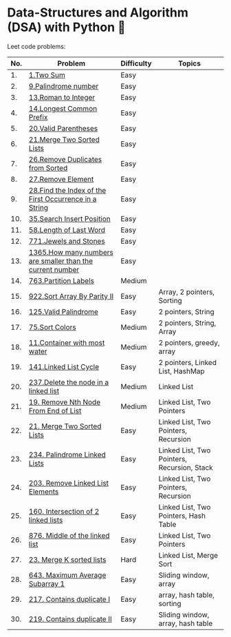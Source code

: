# Data-Structures and Algorithm (DSA) with Python 🐍

Leet code problems:

| No. | Problem                                                                                                                                                                                               | Difficulty | Topics                                      |
| --- | ----------------------------------------------------------------------------------------------------------------------------------------------------------------------------------------------------- | ---------- | ------------------------------------------- |
| 1.  | [1.Two Sum](https://github.com/AnushaDeviR/dsaWithPython/blob/main/leetcode-data-structures/data-structures-1/twoSum.py)                                                                              | Easy       |
| 2.  | [9.Palindrome number](https://github.com/AnushaDeviR/dsaWithPython/blob/main/leetcode-data-structures/data-structures-1/palindromeNumber.py)                                                          | Easy       |
| 3.  | [13.Roman to Integer](https://github.com/AnushaDeviR/dsaWithPython/blob/main/leetcode-data-structures/data-structures-1/romanToInteger.py)                                                            | Easy       |
| 4.  | [14.Longest Common Prefix](https://github.com/AnushaDeviR/dsaWithPython/blob/main/leetcode-data-structures/data-structures-1/longestCommonPrefix.py)                                                  | Easy       |
| 5.  | [20.Valid Parentheses](https://github.com/AnushaDeviR/dsaWithPython/blob/main/leetcode-data-structures/data-structures-1/validParentheses.py)                                                         | Easy       |
| 6.  | [21.Merge Two Sorted Lists](https://github.com/AnushaDeviR/dsaWithPython/blob/main/leetcode-data-structures/data-structures-1/mergeTwoSortedLists.py)                                                 | Easy       |
| 7.  | [26.Remove Duplicates from Sorted](https://github.com/AnushaDeviR/dsaWithPython/blob/main/leetcode-data-structures/data-structures-1/removeDuplicatesFromSortedArray.py)                              | Easy       |
| 8.  | [27.Remove Element](https://github.com/AnushaDeviR/dsaWithPython/blob/main/leetcode-data-structures/data-structures-1/removeElement.py)                                                               | Easy       |
| 9.  | [28.Find the Index of the First Occurrence in a String](https://github.com/AnushaDeviR/dsaWithPython/blob/main/leetcode-data-structures/data-structures-1/indexOfFirstOccuranceInString.py)           | Easy       |
| 10. | [35.Search Insert Position](https://github.com/AnushaDeviR/dsaWithPython/blob/main/leetcode-data-structures/data-structures-1/searchInsertPosition.py)                                                | Easy       |
| 11. | [58.Length of Last Word](https://github.com/AnushaDeviR/dsaWithPython/blob/main/leetcode-data-structures/data-structures-1/lengthOfLastWord.py)                                                       | Easy       |
| 12. | [771.Jewels and Stones](https://github.com/AnushaDeviR/dsaWithPython/blob/main/leetcode-data-structures/data-structures-1/jewelsAndStones.py)                                                         | Easy       |
| 13. | [1365.How many numbers are smaller than the current number](https://github.com/AnushaDeviR/dsaWithPython/blob/main/leetcode-data-structures/data-structures-1/smallerNumbersThanCurrent.py)           | Easy       |
| 14. | [763.Partition Labels](https://github.com/AnushaDeviR/dsaWithPython/blob/main/leetcode-data-structures/data-structures-1/partitionLabels.py)                                                          | Medium     |
| 15. | [922.Sort Array By Parity II](https://github.com/AnushaDeviR/dsaWithPython/blob/main/leetcode-data-structures/data-structures-1/sortArrayByParityII.py)                                               | Easy       | Array, 2 pointers, Sorting                  |
| 16. | [125.Valid Palindrome](https://github.com/AnushaDeviR/dsaWithPython/blob/main/leetcode-data-structures/data-structures-1/validPalindrome.py)                                                          | Easy       | 2 pointers, String                          |
| 17. | [75.Sort Colors](https://github.com/AnushaDeviR/dsaWithPython/blob/main/leetcode-data-structures/data-structures-1/sortColors.py)                                                                     | Medium     | 2 pointers, String, Array                   |
| 18. | [11.Container with most water](https://github.com/AnushaDeviR/dsaWithPython/blob/main/leetcode-data-structures/data-structures-1/containerWithMostWater.py)                                           | Medium     | 2 pointers, greedy, array                   |
| 19. | [141.Linked List Cycle](https://github.com/AnushaDeviR/dsaWithPython/blob/main/leetcode-data-structures/data-structures-1/linkedListCycle.py)                                                         | Easy       | 2 pointers, Linked List, HashMap            |
| 20. | [237.Delete the node in a linked list](https://github.com/AnushaDeviR/dsaWithPython/blob/main/leetcode-data-structures/data-structures-1/deleteNodeInALinkedList.py)                                  | Medium     | Linked List                                 |
| 21. | [19. Remove Nth Node From End of List](https://github.com/AnushaDeviR/dsaWithPython/blob/main/leetcode-data-structures/data-structures-1/removeNthNodeFromEndofList.py)                               | Medium     | Linked List, Two Pointers                   |
| 22. | [21. Merge Two Sorted Lists](https://github.com/AnushaDeviR/dsaWithPython/blob/main/leetcode-data-structures/data-structures-1/merge2SortedLists.py)                                                  | Easy       | Linked List, Two Pointers, Recursion        |
| 23. | [234. Palindrome Linked Lists](https://github.com/AnushaDeviR/dsaWithPython/blob/main/leetcode-data-structures/data-structures-1/palindromeLinkedList.py)                                             | Easy       | Linked List, Two Pointers, Recursion, Stack |
| 24. | [203. Remove Linked List Elements](https://github.com/AnushaDeviR/dsaWithPython/blob/990f9578d63cd54dfc180f17cdb383af94221b75/leetcode-data-structures/data-structures-1/removeLinkedListElements.py) | Easy       | Linked List, Two Pointers, Recursion        |
| 25. | [160. Intersection of 2 linked lists](https://github.com/AnushaDeviR/dsaWithPython/blob/main/leetcode-data-structures/data-structures-1/intersectionOfLinkedList.py)                                  | Easy       | Linked List, Two Pointers, Hash Table       |
| 26. | [876. Middle of the linked list](https://github.com/AnushaDeviR/dsaWithPython/blob/main/leetcode-data-structures/data-structures-1/middleOfLinkedList.py)                                             | Easy       | Linked List, Two Pointers                   |
| 27. | [23. Merge K sorted lists](https://github.com/AnushaDeviR/dsaWithPython/blob/main/leetcode-data-structures/data-structures-1/mergeKSortedLists.py)                                                    | Hard       | Linked List, Merge Sort                     |
| 28. | [643. Maximum Average Subarray 1](https://github.com/AnushaDeviR/dsaWithPython/blob/b7b21c0b78ba8cddac7898d365c4a78a4bf02c60/leetcode-data-structures/data-structures-1/maxAverageSubarray1.py)       | Easy       | Sliding window, array                       |
| 29. | [217. Contains duplicate I](https://github.com/AnushaDeviR/dsaWithPython/blob/main/leetcode-data-structures/data-structures-1/containsDuplicate.py)                                                   | Easy       | array, hash table, sorting                  |
| 30. | [219. Contains duplicate II](https://github.com/AnushaDeviR/dsaWithPython/blob/main/leetcode-data-structures/data-structures-1/containsDuplicate2.py)                                                 | Easy       | Sliding window, array, hash table           |
